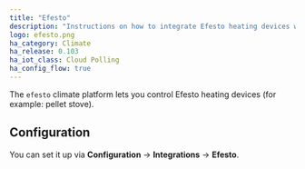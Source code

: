 ```yaml
---
title: "Efesto"
description: "Instructions on how to integrate Efesto heating devices within Home Assistant."
logo: efesto.png
ha_category: Climate
ha_release: 0.103
ha_iot_class: Cloud Polling
ha_config_flow: true
---
```



The `efesto` climate platform lets you control Efesto heating devices (for example: pellet stove).

## Configuration

You can set it up via **Configuration** -> **Integrations** -> **Efesto**.
